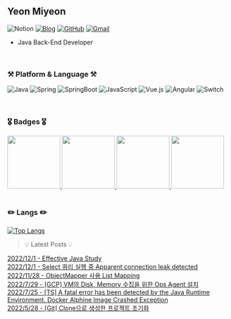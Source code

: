 

Yeon Miyeon
--

![Notion](https://img.shields.io/badge/Notion-%23000000.svg?style=flat-square&logo=notion&logoColor=white "Notion Profile 준비중..")
[![Blog](https://img.shields.io/badge/Blog-%23000000.svg?style=flat-square&logo=tistory&logoColor=white "Blog")](https://cocococo331.tistory.com)
[![GitHub](https://img.shields.io/badge/Github-%23121011.svg?style=flat-square&logo=github&logoColor=white "GitHub Blog")](https://miyeon396.github.io)
[![Gmail](https://img.shields.io/badge/Gmail-D14836?style=flat-square&logo=gmail&logoColor=white&text=dd)](mailto:miyeon396@gmail.com)

- Java Back-End Developer 

<br />

### ⚒️ Platform & Language ⚒️

![Java](https://img.shields.io/badge/Java-3670A0.svg?style=flat-square&logo=java&logoColor=white)
![Spring](https://img.shields.io/badge/Spring-%236DB33F.svg?style=flat-square&logo=spring&logoColor=white)
![SpringBoot](https://img.shields.io/badge/SpringBoot-%236DB33F.svg?style=flat-square&logo=springboot&logoColor=white)
![JavaScript](https://img.shields.io/badge/JavaScript-%23323330.svg?style=flat-square&logo=javascript&logoColor=%23F7DF1E)
![Vue.js](https://img.shields.io/badge/VueJs-%2335495e.svg?style=flat-square&logo=vuedotjs&logoColor=%234FC08D)
![Angular](https://img.shields.io/badge/Angular-%23DD0031.svg?style=flat-square&logo=angular&logoColor=white)
![Switch](https://img.shields.io/badge/Switch-E60012?style=flat-square&logo=nintendo-switch&logoColor=white)

<br />

### 🎖 Badges 🎖

<a href="https://www.credly.com/badges/ede3beb6-1382-4174-a474-560e6eb65d29/public_url">
  <img src="https://images.credly.com/size/680x680/images/b9feab85-1a43-4f6c-99a5-631b88d5461b/image.png" width=120px>
</a>
<a href="https://www.credly.com/badges/5eac4b3c-6279-417b-8783-788398365400/public_url">
  <img src="https://images.credly.com/size/680x680/images/b9feab85-1a43-4f6c-99a5-631b88d5461b/image.png" width=120px>
</a>
<a href="https://www.credly.com/badges/6df2c2d7-ff5d-400d-a9c4-2176fb69333a/public_url">
  <img src="https://images.credly.com/size/680x680/images/2d84e428-9078-49b6-a804-13c15383d0de/image.png" width=120px>
</a>
<a href="https://www.credential.net/d6849be4-ecd6-4cd7-b372-4a1f9e01fc1c">
  <img src="https://api.accredible.com/v1/frontend/credential_website_embed_image/badge/21209568" width=120px>
</a>

<!-- 나중에 할거 -->
<!--[![Anurag's GitHub stats](https://github-readme-stats.vercel.app/api?username=miyeon396)](https://github.com/miyeon396/github-readme-stats)
[![Top Langs](https://github-readme-stats.vercel.app/api/top-langs/?username=miyeon396&layout=compact)](https://github.com/miyeon396)
[![Hits](https://hits.seeyoufarm.com/api/count/incr/badge.svg?url=https%3A%2F%2Fhttps%2F%2Fgithub.com%2Fmiyeon396%2F&count_bg=%23FFC6EF&title_bg=%238E8E8E&icon=&icon_color=%23FFB0F0&title=hits&edge_flat=false)](https://hits.seeyoufarm.com)-->

<br />
<br />

### ✏️ Langs ✏️
> 
[![Top Langs](https://github-readme-stats.vercel.app/api/top-langs/?username=miyeon396&layout=compact)](https://github.com/miyeon396/github-readme-stats)

<!-- ![footer](https://capsule-render.vercel.app/api?section=footer&color=auto&type=waving) -->

<!--
**miyeon396/miyeon396** is a ✨ _special_ ✨ repository because its `README.md` (this file) appears on your GitHub profile.

Here are some ideas to get you started:

- 🔭 I’m currently working on ...
- 🌱 I’m currently learning ...
- 👯 I’m looking to collaborate on ...
- 🤔 I’m looking for help with ...
- 💬 Ask me about ...
- 📫 How to reach me: ...
- 😄 Pronouns: ...
- ⚡ Fun fact: ...
-->
  
> 💡 Latest Posts 💡
  
  [2022/12/1 - Effective Java Study](https://cocococo331.tistory.com/30) <br> 
[2022/12/1 - Select 쿼리 실행 중 Apparent connection leak detected](https://cocococo331.tistory.com/29) <br> 
[2022/11/28 - ObjectMapper 사용 List Mapping](https://cocococo331.tistory.com/28) <br> 
[2022/7/29 - [GCP] VM의 Disk, Memory 수집을 위한 Ops Agent 설치](https://cocococo331.tistory.com/27) <br> 
[2022/7/25 - [TS] A fatal error has been detected by the Java Runtime Environment. Docker Alphine Image Crashed Exception](https://cocococo331.tistory.com/26) <br> 
[2022/5/28 - [Git] Clone으로 생성한 프로젝트 초기화](https://cocococo331.tistory.com/24) <br> 
